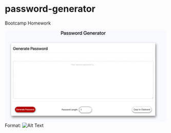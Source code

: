 # password-generator
Bootcamp Homework

![Portfolio Responsive](assets/images/screenshot-1.png)
Format: ![Alt Text](url)
